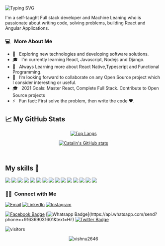 ###

<img src ="https://readme-typing-svg.herokuapp.com?font=Montserrat&color=8803FC&size=24&lines=Hey+there,+I'm+Vishnupriyan;I'm+A+Software+Engineer.;Full-stack+Developer.;An+Open-Source+Enthusiast+!.;" alt="Typing SVG" >

<!-- <h2>  Hi there! 👋 I'm Vishnu Priyan.</h2> -->

I'm a self-taught Full stack developer and Machine Leaning who is passionate about writing code, solving problems, building React and Angular Applications.

<h3>  💻 &nbsp; More About Me </h3>

- 🤔 &nbsp; Exploring new technologies and developing software solutions.
- 🎓 &nbsp; I’m currently learning React, Javascript, Nodejs and Django.
- 🌱 &nbsp; Always Learning more about React Native,Typescript and Functional Programming.
- 👯 &nbsp; I’m looking forward to collaborate on any Open Source project which I consider interesting or useful.
- 🎓 &nbsp; 2021 Goals: Master React, Complete Full Stack. Contribute to Open Source projects
- ⚡ &nbsp; Fun fact: First solve the problem, then write the code :heart:.

## &#x1f4c8; My GitHub Stats

<div  align=center>
 
[![Top Langs](https://github-readme-stats.vercel.app/api/top-langs/?username=vishnu2646&hide=java,html,css&theme=radical)](https://github.com/anuraghazra/github-readme-stats)

[![Catalin's GitHub stats](https://github-readme-stats.vercel.app/api?username=vishnu2646&theme=radical)](https://github.com/anuraghazra/github-readme-stats)

</div>

<br/>

## My skills 🚀

![](https://img.shields.io/badge/HTML5-E34F26?style=for-the-badge&logo=html5&logoColor=white)
![](https://img.shields.io/badge/JavaScript-F7DF1E?style=for-the-badge&logo=javascript&logoColor=black)
![](https://img.shields.io/badge/Node.js-43853D?style=for-the-badge&logo=node.js&logoColor=white)
![](https://img.shields.io/badge/CSS3-1572B6?style=for-the-badge&logo=css3&logoColor=white)
![](https://img.shields.io/badge/Sass-CC6699?style=for-the-badge&logo=sass&logoColor=white)
![](https://img.shields.io/badge/Markdown-000000?style=for-the-badge&logo=markdown&logoColor=white)
![](https://img.shields.io/badge/Express.js-404D59?style=for-the-badge)
![](https://img.shields.io/badge/React-20232A?style=for-the-badge&logo=react&logoColor=61DAFB)
![](https://img.shields.io/badge/Tailwind_CSS-38B2AC?style=for-the-badge&logo=tailwind-css&logoColor=white)
![](https://img.shields.io/badge/Bootstrap-563D7C?style=for-the-badge&logo=bootstrap&logoColor=white)
![](https://img.shields.io/badge/Redux-593D88?style=for-the-badge&logo=redux&logoColor=white)
![](https://img.shields.io/badge/jQuery-0769AD?style=for-the-badge&logo=jquery&logoColor=white)
![](https://img.shields.io/badge/Netlify-00C7B7?style=for-the-badge&logo=netlify&logoColor=white)
![](https://img.shields.io/badge/MongoDB-4EA94B?style=for-the-badge&logo=mongodb&logoColor=white)
![](https://img.shields.io/badge/Heroku-430098?style=for-the-badge&logo=heroku&logoColor=white)

<h3> 🤝🏻 &nbsp;Connect with Me </h3>

<p>
<a href="mailto:priyanvishnu15@gmail.com"><img alt="Email" src="https://img.shields.io/badge/Email-priyanvishnu15@gmail.com-blue?style=flat-square&logo=gmail"></a>
<a href="https://www.linkedin.com/in/vishnu-priyan0206/"><img alt="LinkedIn" src="https://img.shields.io/badge/Linkedin-vishnu%priyan%20-blue?style=flat-square&logo=linkedin"></a>
<a href="https://www.instagram.com/_code_br_eaker_/"><img alt="Instagram" src="https://img.shields.io/badge/Instagram-_code_br_eaker_-blue?style=flat-square&logo=instagram"></a>

[![Facebook Badge](https://img.shields.io/badge/-Facebook-3b5998?style=flat-square&labelColor=3b5998&logo=facebook&logoColor=white&link=https://www.facebook.com/weltonpfelix/)](https://www.facebook.com/vishnu.priyan.1238)
[![Whatsapp Badge](https://img.shields.io/badge/-Whatsapp-4CA143?style=flat-square&labelColor=4CA143&logo=whatsapp&logoColor=white&link=https://api.whatsapp.com/send?phone=+916369031601&text=Hi!)](https://api.whatsapp.com/send?phone=+916369031601&text=Hi!)
[![Twitter Badge](https://img.shields.io/badge/-Twitter-1da1f2?style=flat-square&labelColor=1da1f2&logo=twitter&logoColor=white&link=https://www.twitter.com/_weltonfelix/)](https://twitter.com/vishnuj0204)

</p>

![visitors](https://visitor-badge.glitch.me/badge?page_id=MDmubarak786.MDmubarak786)

<!-- # latest Blog posts -->

<!-- BLOG-POST-LIST:START -->
<!-- BLOG-POST-LIST:END -->

<p align="center"><img align="center" src="https://github-readme-streak-stats.herokuapp.com/?user=vishnu2646&" alt="vishnu2646" /></p>
